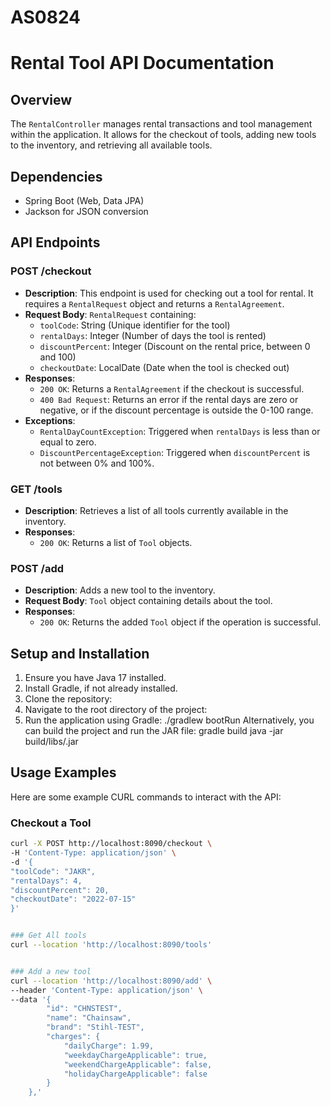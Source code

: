 # AS0824
# Rental Tool API Documentation

## Overview
The `RentalController` manages rental transactions and tool management within the application. It allows for the checkout of tools, adding new tools to the inventory, and retrieving all available tools.

## Dependencies
- Spring Boot (Web, Data JPA)
- Jackson for JSON conversion

## API Endpoints

### POST /checkout
- **Description**: This endpoint is used for checking out a tool for rental. It requires a `RentalRequest` object and returns a `RentalAgreement`.
- **Request Body**: `RentalRequest` containing:
    - `toolCode`: String (Unique identifier for the tool)
    - `rentalDays`: Integer (Number of days the tool is rented)
    - `discountPercent`: Integer (Discount on the rental price, between 0 and 100)
    - `checkoutDate`: LocalDate (Date when the tool is checked out)
- **Responses**:
    - `200 OK`: Returns a `RentalAgreement` if the checkout is successful.
    - `400 Bad Request`: Returns an error if the rental days are zero or negative, or if the discount percentage is outside the 0-100 range.
- **Exceptions**:
    - `RentalDayCountException`: Triggered when `rentalDays` is less than or equal to zero.
    - `DiscountPercentageException`: Triggered when `discountPercent` is not between 0% and 100%.

### GET /tools
- **Description**: Retrieves a list of all tools currently available in the inventory.
- **Responses**:
    - `200 OK`: Returns a list of `Tool` objects.

### POST /add
- **Description**: Adds a new tool to the inventory.
- **Request Body**: `Tool` object containing details about the tool.
- **Responses**:
    - `200 OK`: Returns the added `Tool` object if the operation is successful.

## Setup and Installation
1. Ensure you have Java 17 installed.
2. Install Gradle, if not already installed.
3. Clone the repository:
4. Navigate to the root directory of the project:
5. Run the application using Gradle:
    ./gradlew bootRun
   Alternatively, you can build the project and run the JAR file:
   gradle build
   java -jar build/libs/<generated-jar-file>.jar

## Usage Examples
Here are some example CURL commands to interact with the API:

### Checkout a Tool
```bash
curl -X POST http://localhost:8090/checkout \
-H 'Content-Type: application/json' \
-d '{
"toolCode": "JAKR",
"rentalDays": 4,
"discountPercent": 20,
"checkoutDate": "2022-07-15"
}'


### Get All tools
curl --location 'http://localhost:8090/tools'


### Add a new tool
curl --location 'http://localhost:8090/add' \
--header 'Content-Type: application/json' \
--data '{
        "id": "CHNSTEST",
        "name": "Chainsaw",
        "brand": "Stihl-TEST",
        "charges": {
            "dailyCharge": 1.99,
            "weekdayChargeApplicable": true,
            "weekendChargeApplicable": false,
            "holidayChargeApplicable": false
        }
    },'